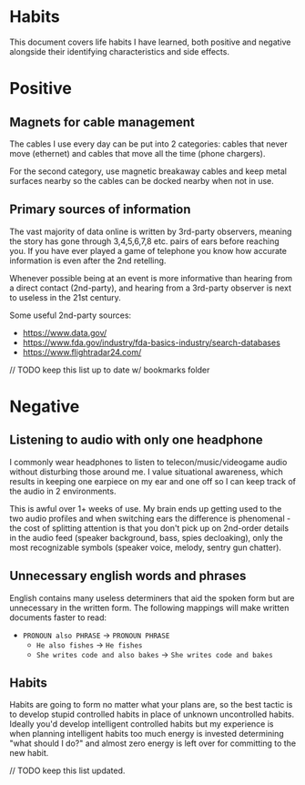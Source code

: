 
# Habits

This document covers life habits I have learned,
both positive and negative alongside their identifying
characteristics and side effects.


# Positive

## Magnets for cable management

The cables I use every day can be put into 2 categories:
cables that never move (ethernet) and cables that move all the time (phone chargers).

For the second category, use magnetic breakaway cables and keep metal surfaces nearby
so the cables can be docked nearby when not in use.


## Primary sources of information

The vast majority of data online is written by 3rd-party observers, meaning the story has
gone through 3,4,5,6,7,8 etc. pairs of ears before reaching you. If you have ever played a
game of telephone you know how accurate information is even after the 2nd retelling.

Whenever possible being at an event is more informative than hearing from a direct contact (2nd-party),
and hearing from a 3rd-party observer is next to useless in the 21st century.

Some useful 2nd-party sources:

 - https://www.data.gov/
 - https://www.fda.gov/industry/fda-basics-industry/search-databases
 - https://www.flightradar24.com/

// TODO keep this list up to date w/ bookmarks folder


# Negative


## Listening to audio with only one headphone

I commonly wear headphones to listen to telecon/music/videogame audio without
disturbing those around me. I value situational awareness, which results in
keeping one earpiece on my ear and one off so I can keep track of the audio in 2 environments.

This is awful over 1+ weeks of use. My brain ends up getting used to the two audio profiles and when
switching ears the difference is phenomenal - the cost of splitting attention is that you don't pick
up on 2nd-order details in the audio feed (speaker background, bass, spies decloaking),
only the most recognizable symbols (speaker voice, melody, sentry gun chatter).

## Unnecessary english words and phrases

English contains many useless determiners that aid the spoken form
but are unnecessary in the written form. The following mappings
will make written documents faster to read:

 - `PRONOUN also PHRASE` -> `PRONOUN PHRASE`
    - `He also fishes` -> `He fishes`
    - `She writes code and also bakes` -> `She writes code and bakes`


## Habits

Habits are going to form no matter what your plans are,
so the best tactic is to develop stupid controlled habits
in place of unknown uncontrolled habits. Ideally you'd
develop intelligent controlled habits but my experience
is when planning intelligent habits too much energy is
invested determining "what should I do?" and almost zero
energy is left over for committing to the new habit.




// TODO keep this list updated.





